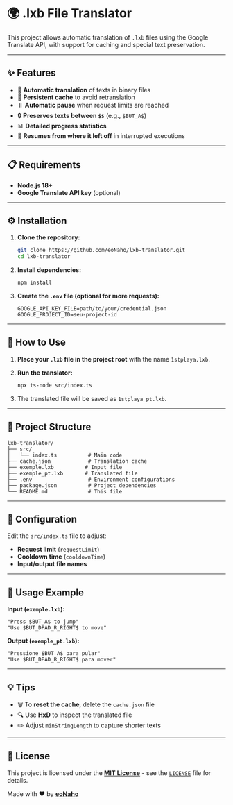 # 🌍 .lxb File Translator

This project allows automatic translation of `.lxb` files using the Google Translate API, with support for caching and special text preservation.

---

## ✨ Features

- 🚀 **Automatic translation** of texts in binary files
- 💾 **Persistent cache** to avoid retranslation
- ⏸️ **Automatic pause** when request limits are reached
- 🔒 **Preserves texts between `$$`** (e.g., `$BUT_A$`)
- 📊 **Detailed progress statistics**
- 🔄 **Resumes from where it left off** in interrupted executions

---

## 📋 Requirements

- **Node.js 18+**
- **Google Translate API key** (optional)

---

## ⚙️ Installation

1. **Clone the repository:**

   ```bash
   git clone https://github.com/eoNaho/lxb-translator.git
   cd lxb-translator
   ```

2. **Install dependencies:**

   ```bash
   npm install
   ```

3. **Create the `.env` file (optional for more requests):**
   ```env
   GOOGLE_API_KEY_FILE=path/to/your/credential.json
   GOOGLE_PROJECT_ID=seu-project-id
   ```

---

## 🚀 How to Use

1. **Place your `.lxb` file in the project root** with the name `1stplaya.lxb`.
2. **Run the translator:**

   ```bash
   npx ts-node src/index.ts
   ```

3. The translated file will be saved as `1stplaya_pt.lxb`.

---

## 📁 Project Structure

```
lxb-translator/
├── src/
│   └── index.ts          # Main code
├── cache.json            # Translation cache
├── exemple.lxb          # Input file
├── exemple_pt.lxb       # Translated file
├── .env                  # Environment configurations
├── package.json          # Project dependencies
└── README.md             # This file
```

---

## 🔧 Configuration

Edit the `src/index.ts` file to adjust:

- **Request limit** (`requestLimit`)
- **Cooldown time** (`cooldownTime`)
- **Input/output file names**

---

## 📝 Usage Example

**Input (`exemple.lxb`):**

```text
"Press $BUT_A$ to jump"
"Use $BUT_DPAD_R_RIGHT$ to move"
```

**Output (`exemple_pt.lxb`):**

```text
"Pressione $BUT_A$ para pular"
"Use $BUT_DPAD_R_RIGHT$ para mover"
```

---

## 💡 Tips

- 🗑️ To **reset the cache**, delete the `cache.json` file
- 🔍 Use **HxD** to inspect the translated file
- ✏️ Adjust `minStringLength` to capture shorter texts

---

## 📜 License

This project is licensed under the [**MIT License**](https://github.com/eoNaho/lxb-translator/blob/main/LICENSE) - see the [`LICENSE`](https://github.com/eoNaho/lxb-translator/blob/main/LICENSE) file for details.

Made with ❤️ by [**eoNaho**](https://github.com/eoNaho)
